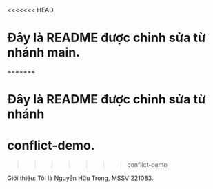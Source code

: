 <<<<<<< HEAD
# Đây là README được chỉnh sửa từ nhánh main.
=======
# Đây là README được chỉnh sửa từ nhánh 

# conflict-demo.
>>>>>>> conflict-demo

Giới thiệu: Tôi là Nguyễn Hữu Trọng, MSSV 221083.

